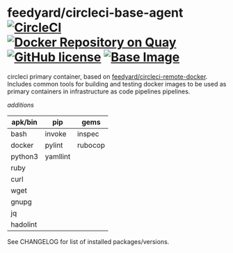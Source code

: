 # feedyard/circleci-base-agent [![CircleCI](https://circleci.com/gh/feedyard/circleci-base-agent.svg?style=svg)](https://circleci.com/gh/feedyard/circleci-base-agent) [![Docker Repository on Quay](https://quay.io/repository/feedyard/circleci-base-agent/status "Docker Repository on Quay")](https://quay.io/repository/feedyard/circleci-base-agent) [![GitHub license](https://img.shields.io/badge/license-MIT-blue.svg)](https://raw.githubusercontent.com/feedyard/orb-executor-tools/master/LICENSE) [![Base Image](https://img.shields.io/badge/FROM-alpine-blue.svg)](https://alpinelinux.org)

circleci primary container, based on [feedyard/circleci-remote-docker](https://github.com/feedyard/circleci-remote-docker). Includes common tools for building and testing
docker images to be used as primary containers in infrastructure as code pipelines pipelines.

_additions_

apk/bin  | pip      |  gems
---------|----------|---------
bash     | invoke   | inspec
docker   | pylint   | rubocop
python3  | yamllint |
ruby     |          |
curl     |          |
wget     |          |
gnupg    |          |
jq       |          |
hadolint |          |

See CHANGELOG for list of installed packages/versions.
